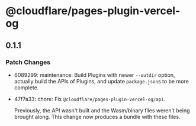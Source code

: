 # @cloudflare/pages-plugin-vercel-og

## 0.1.1

### Patch Changes

- 6089299: maintenance: Build Plugins with newer `--outdir` option, actually build the APIs of Plugins, and update `package.json`s to be more complete.
- 47f7a33: chore: Fix `@cloudflare/pages-plugin-vercel-og/api`.

  Previously, the API wasn't built and the Wasm/binary files weren't being brought along. This change now produces a bundle with these files.
